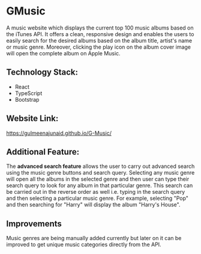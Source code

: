 # GMusic

A music website which displays the current top 100 music albums based on the iTunes API. It offers a clean, responsive design and enables the users to easily search for the desired albums based on the album title, artist's name or music genre. Moreover, clicking the play icon on the album cover image will open the complete album on Apple Music.

## Technology Stack:

- React
- TypeScript
- Bootstrap

## Website Link:

https://gulmeenajunaid.github.io/G-Music/

## Additional Feature:

The **advanced search feature** allows the user to carry out advanced search using the music genre buttons and search query. Selecting any music genre will open all the albums in the selected genre and then user can type their search query to look for any album in that particular genre. This search can be carried out in the reverse order as well i.e. typing in the search query and then selecting a particular music genre.
For example, selecting "Pop" and then searching for "Harry" will display the album "Harry's House".

## Improvements

Music genres are being manually added currently but later on it can be improved to get unique music categories directly from the API.

